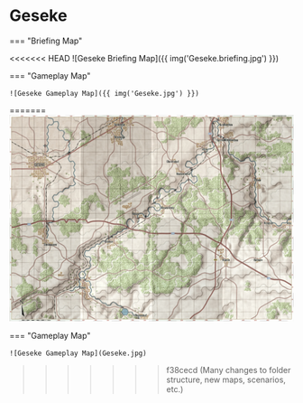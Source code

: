 # Geseke

=== "Briefing Map"

<<<<<<< HEAD
    ![Geseke Briefing Map]({{ img('Geseke.briefing.jpg') }})

=== "Gameplay Map"

    ![Geseke Gameplay Map]({{ img('Geseke.jpg') }})
=======
    ![Geseke Briefing Map](Geseke.briefing.jpg)

=== "Gameplay Map"

    ![Geseke Gameplay Map](Geseke.jpg)
>>>>>>> f38cecd (Many changes to folder structure, new maps, scenarios, etc.)
